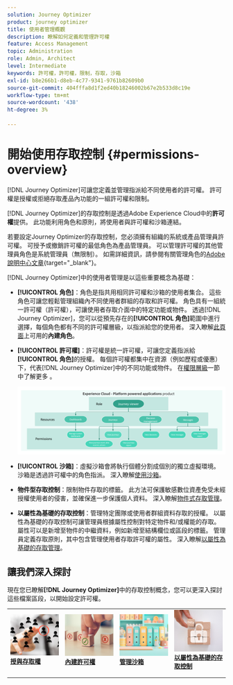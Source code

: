 ```yaml
---
solution: Journey Optimizer
product: journey optimizer
title: 使用者管理概觀
description: 瞭解如何定義和管理許可權
feature: Access Management
topic: Administration
role: Admin, Architect
level: Intermediate
keywords: 許可權，許可權，限制，存取，沙箱
exl-id: b8e266b1-d8eb-4c77-9341-9761b82609b0
source-git-commit: 404fffa8d1f2ed40b18246002b67e2b533d8c19e
workflow-type: tm+mt
source-wordcount: '438'
ht-degree: 3%

---
```


# 開始使用存取控制 {#permissions-overview}

[!DNL Journey Optimizer]可讓您定義並管理指派給不同使用者的許可權。 許可權是授權或拒絕存取產品內功能的一組許可權和限制。

[!DNL Journey Optimizer]的存取控制是透過Adobe Experience Cloud中的&#x200B;**許可權**&#x200B;提供。 此功能利用角色和原則，將使用者與許可權和沙箱連結。

若要設定Journey Optimizer的存取控制，您必須擁有組織的系統或產品管理員許可權。 可授予或撤銷許可權的最低角色為產品管理員。 可以管理許可權的其他管理員角色是系統管理員（無限制）。 如需詳細資訊，請參閱有關管理角色的[Adobe說明中心文章](https://helpx.adobe.com/enterprise/using/admin-roles.html){target="_blank"}。

<!-- A high-level workflow for gaining and assigning access permissions can be summarized as follows:

* After licensing [!DNL Journey Optimizer], an email is sent to the administrator specified during licensing.
* The administrator logs in to Adobe Admin Console and selects [!DNL Journey Optimizer] from the list of products on the overview page.
* To grant access to [!DNL Journey Optimizer], it is recommended that the administrator add users to the default product profile
* In Experience Platform Permissions, the administrator can create new roles or edit the permissions and users for any existing roles.
* When creating or editing a role, the administrator adds users to the role using the users tab, and grants permissions to these users (such as "Read Datasets" or "Manage Schemas") by editing the role's permissions. Similarly, the administrator can assign access to sandboxes using the same editing option.
* When users log in to the Journey Optimizer user interface, their access to capabilities is driven by the permissions that have been granted to them from the previous step. For example, if a user does not have the View Datasets permission, the Datasets tab in the side menu will not be visible to that user.-->


[!DNL Journey Optimizer]中的使用者管理是以這些重要概念為基礎：

* **[!UICONTROL 角色]**：角色是指共用相同許可權和沙箱的使用者集合。 這些角色可讓您輕鬆管理組織內不同使用者群組的存取和許可權。 角色具有一組統一許可權（許可權），可讓使用者存取介面中的特定功能或物件。
透過[!DNL Journey Optimizer]，您可以從預先存在的&#x200B;**[!UICONTROL 角色]**&#x200B;範圍中進行選擇，每個角色都有不同的許可權層級，以指派給您的使用者。 深入瞭解[此頁面](ootb-product-profiles.md)上可用的&#x200B;**內建角色**。

* **[!UICONTROL 許可權]**：許可權是統一許可權，可讓您定義指派給&#x200B;**[!UICONTROL 角色]**&#x200B;的授權。 每個許可權都集中在資源（例如歷程或優惠）下，代表[!DNL Journey Optimizer]中的不同功能或物件。 在[權限層級](high-low-permissions.md)一節中了解更多 。

  ![](assets/do-not-localize/permissions_2.png)

* **[!UICONTROL 沙箱]**：虛擬沙箱會將執行個體分割成個別的獨立虛擬環境。 沙箱是透過許可權中的角色指派。 深入瞭解[使用沙箱](sandboxes.md)。

* **物件型存取控制**：限制物件存取的標籤。 此方法可保護敏感數位資產免受未經授權使用者的侵害，並確保進一步保護個人資料。 深入瞭解[物件式存取管理](object-based-access.md)。

* **以屬性為基礎的存取控制**：管理特定團隊或使用者群組資料存取的授權。 以屬性為基礎的存取控制可讓管理員根據屬性控制對特定物件和/或權能的存取。 屬性可以是新增至物件的中繼資料，例如新增至結構欄位或區段的標籤。 管理員定義存取原則，其中包含管理使用者存取許可權的屬性。 深入瞭解[以屬性為基礎的存取管理](attribute-based-access.md)。


## 讓我們深入探討

現在您已瞭解&#x200B;**[!DNL Journey Optimizer]**&#x200B;中的存取控制概念，您可以更深入探討這些檔案區段，以開始設定許可權。


<table style="table-layout:fixed"><tr style="border: 0;">
<td>
<a href="permissions.md">
<img alt="權限" src="assets/do-not-localize/role.jpg">
</a>
<div>
<a href="permissions.md"><strong>授與存取權</strong></a>
</div>
<p>
</td>
<td>
<a href="ootb-permissions.md">
<img alt="內建權限" src="assets/do-not-localize/select.jpg">
</a>
<div>
<a href="ootb-permissions.md"><strong>內建許可權</strong></a>
</div>
<p>
</td>
<td>
<a href="sandboxes.md">
<img alt="管理沙箱" src="assets/do-not-localize/sandboxes.jpg">
</a>
<div>
<a href="sandboxes.md"><strong>管理沙箱</strong></a>
</div>
<p></td>
<td>
<a href="attribute-based-access.md">
<img alt="屬性型存取控制" src="assets/do-not-localize/data-access.jpeg">
</a>
<div>
<a href="attribute-based-access.md"><strong>以屬性為基礎的存取控制</strong></a>
</div>
<p>
</td>
</tr></table>
